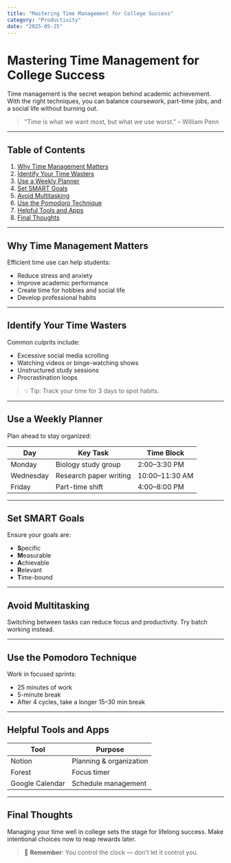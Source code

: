 ```yaml
---
title: "Mastering Time Management for College Success"
category: "Productivity"
date: "2025-05-25"
---
```


# Mastering Time Management for College Success

Time management is the secret weapon behind academic achievement. With the right techniques, you can balance coursework, part-time jobs, and a social life without burning out.

> "Time is what we want most, but what we use worst." – William Penn

---

## Table of Contents

1. [Why Time Management Matters](#why-time-management-matters)
2. [Identify Your Time Wasters](#identify-your-time-wasters)
3. [Use a Weekly Planner](#use-a-weekly-planner)
4. [Set SMART Goals](#set-smart-goals)
5. [Avoid Multitasking](#avoid-multitasking)
6. [Use the Pomodoro Technique](#use-the-pomodoro-technique)
7. [Helpful Tools and Apps](#helpful-tools-and-apps)
8. [Final Thoughts](#final-thoughts)

---

## Why Time Management Matters

Efficient time use can help students:

- Reduce stress and anxiety
- Improve academic performance
- Create time for hobbies and social life
- Develop professional habits

---

## Identify Your Time Wasters

Common culprits include:

- Excessive social media scrolling
- Watching videos or binge-watching shows
- Unstructured study sessions
- Procrastination loops

> 💡 Tip: Track your time for 3 days to spot habits.

---

## Use a Weekly Planner

Plan ahead to stay organized:

| Day       | Key Task               | Time Block     |
| --------- | ---------------------- | -------------- |
| Monday    | Biology study group    | 2:00–3:30 PM   |
| Wednesday | Research paper writing | 10:00–11:30 AM |
| Friday    | Part-time shift        | 4:00–8:00 PM   |

---

## Set SMART Goals

Ensure your goals are:

- **S**pecific
- **M**easurable
- **A**chievable
- **R**elevant
- **T**ime-bound

---

## Avoid Multitasking

Switching between tasks can reduce focus and productivity. Try batch working instead.

---

## Use the Pomodoro Technique

Work in focused sprints:

- 25 minutes of work
- 5-minute break
- After 4 cycles, take a longer 15–30 min break

---

## Helpful Tools and Apps

| Tool            | Purpose                 |
| --------------- | ----------------------- |
| Notion          | Planning & organization |
| Forest          | Focus timer             |
| Google Calendar | Schedule management     |

---

## Final Thoughts

Managing your time well in college sets the stage for lifelong success. Make intentional choices now to reap rewards later.

> 💬 **Remember**: You control the clock — don’t let it control you.
